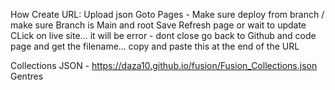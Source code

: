 How Create URL:
  Upload json
  Goto Pages - Make sure deploy from branch / make sure Branch is Main and root
  Save
  Refresh page or wait to update
  CLick on live site... it will be error - dont close
  go back to Github and code page and get the filename... copy and paste this at the end of the URL

Collections JSON - https://daza10.github.io/fusion/Fusion_Collections.json
Gentres

